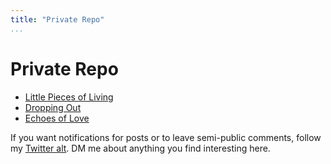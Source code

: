 ```yaml
---
title: "Private Repo"
...
```


# Private Repo
- [Little Pieces of Living](private-repo/pieces.html)
- [Dropping Out](private-repo/dropout.html)
- [Echoes of Love](private-repo/echoes.html)

If you want notifications for posts or to leave semi-public comments, follow my [Twitter alt](https://twitter.com/LiamHinzman). DM me about anything you find interesting here.
